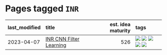# Pages tagged `INR`

|last_modified|title|est. idea maturity|tags
|:---|:---|---:|:---|
|2023-04-07|[INR CNN Filter Learning](../INR_CNN_filter_learning.md)|526|[![](https://img.shields.io/badge/tag-CNN-a777bf)](../tags/CNN.md) [![](https://img.shields.io/badge/tag-INR-f59257)](../tags/INR.md) [![](https://img.shields.io/badge/tag-deep_learning-467a7)](../tags/deep_learning.md) [![](https://img.shields.io/badge/tag-experimental-1614f8)](../tags/experimental.md) [![](https://img.shields.io/badge/tag-filter_learning-bbc42)](../tags/filter_learning.md)|